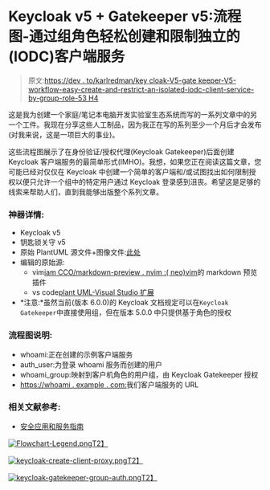 # Keycloak v5 + Gatekeeper v5:流程图-通过组角色轻松创建和限制独立的(IODC)客户端服务

> 原文:[https://dev . to/karlredman/key cloak-V5-gate keeper-V5-workflow-easy-create-and-restrict-an-isolated-iodc-client-service-by-group-role-53 H4](https://dev.to/karlredman/keycloak-v5-gatekeeper-v5-flowcharts-easily-create-and-restrict-an-isolated-iodc-client-service-by-group-role-53h4)

这是我为创建一个家庭/笔记本电脑开发实验室生态系统而写的一系列文章中的另一个工件。我现在分享这些人工制品，因为我正在写的系列至少一个月后才会发布(对我来说，这是一项巨大的事业)。

这些流程图展示了在身份验证/授权代理(Keycloak Gatekeeper)后面创建 Keycloak 客户端服务的最简单形式(IMHO)。我想，如果您正在阅读这篇文章，您可能已经对仅仅在 Keycloak 中创建一个简单的客户端和/或试图找出如何限制授权以便只允许一个组中的特定用户通过 Keycloak 登录感到沮丧。希望这是足够的线索来帮助人们，直到我能够出版整个系列文章。

### [](#artifact-specifics)神器详情:

*   Keycloak v5
*   钥匙锁关守 v5
*   原始 PlantUML 源文件+图像文件:[此处](https://github.com/karlredman/Articles/tree/master/content/dev.to/keycloakV5_oidc_client_flowcharts)
*   编辑的原始源:
    *   vim[iam CCO/markdown-preview . nvim :( neo)vim](https://github.com/iamcco/markdown-preview.nvim)的 markdown 预览插件
    *   vs code[plant UML-Visual Studio 扩展](https://marketplace.visualstudio.com/items?itemName=jebbs.plantuml)
*   *注意:*虽然当前(版本 6.0.0)的 Keycloak 文档规定可以在`Keycloak Gatekeeper`中直接使用组，但在版本 5.0.0 中只提供基于角色的授权

### [](#flowchart-caveates)流程图说明:

*   whoami:正在创建的示例客户端服务
*   auth_user:为登录 whoami 服务而创建的用户
*   whoami_group:映射到客户机角色的用户组，由 Keycloak Gatekeeper 授权
*   [https://whoami . example . com:](https://whoami.example.com:)我们客户端服务的 URL

### [](#relevant-documentation-references)相关文献参考:

*   [安全应用和服务指南](https://www.keycloak.org/docs/latest/securing_apps/index.html#_keycloak_generic_adapter)

[![Flowchart-Legend.png](../Images/387c07247a6c40a8f5ed360a1128a622.png)T2】](https://raw.githubusercontent.com/karlredman/Articles/master/content/dev.to/keycloakV5_oidc_client_flowcharts/Flowchart-Legend.png)

[![keycloak-create-client-proxy.png](../Images/3682f1a689522c838dbc99fc7480b5f9.png)T2】](https://raw.githubusercontent.com/karlredman/Articles/master/content/dev.to/keycloakV5_oidc_client_flowcharts/keycloak-create-client-proxy.png)

[![keycloak-gatekeeper-group-auth.png](../Images/2acd512f343e9dd8041e55aadaba06d2.png)T2】](https://raw.githubusercontent.com/karlredman/Articles/master/content/dev.to/keycloakV5_oidc_client_flowcharts/keycloak-gatekeeper-group-auth.png)